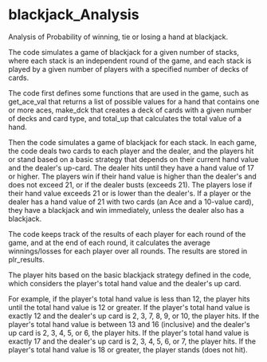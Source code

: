 # blackjack_Analysis
Analysis of Probability of winning, tie or losing a hand at blackjack.

The code simulates a game of blackjack for a given number of stacks, where each stack is an independent round of the game, and each stack is played by a given number of players with a specified number of decks of cards.

The code first defines some functions that are used in the game, such as get_ace_val that returns a list of possible values for a hand that contains one or more aces, make_dck that creates a deck of cards with a given number of decks and card type, and total_up that calculates the total value of a hand.

Then the code simulates a game of blackjack for each stack. In each game, the code deals two cards to each player and the dealer, and the players hit or stand based on a basic strategy that depends on their current hand value and the dealer's up-card. The dealer hits until they have a hand value of 17 or higher. The players win if their hand value is higher than the dealer's and does not exceed 21, or if the dealer busts (exceeds 21). The players lose if their hand value exceeds 21 or is lower than the dealer's. If a player or the dealer has a hand value of 21 with two cards (an Ace and a 10-value card), they have a blackjack and win immediately, unless the dealer also has a blackjack.

The code keeps track of the results of each player for each round of the game, and at the end of each round, it calculates the average winnings/losses for each player over all rounds. The results are stored in plr_results.

The player hits based on the basic blackjack strategy defined in the code, which considers the player's total hand value and the dealer's up card.

For example, if the player's total hand value is less than 12, the player hits until the total hand value is 12 or greater. If the player's total hand value is exactly 12 and the dealer's up card is 2, 3, 7, 8, 9, or 10, the player hits. If the player's total hand value is between 13 and 16 (inclusive) and the dealer's up card is 2, 3, 4, 5, or 6, the player hits. If the player's total hand value is exactly 17 and the dealer's up card is 2, 3, 4, 5, 6, or 7, the player hits. If the player's total hand value is 18 or greater, the player stands (does not hit).
